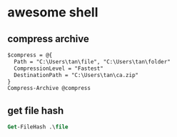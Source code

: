 # awesome shell

## compress archive

```ps
$compress = @{
  Path = "C:\Users\tan\file", "C:\Users\tan\folder"
  CompressionLevel = "Fastest"
  DestinationPath = "C:\Users\tan\ca.zip"
}
Compress-Archive @compress
```

## get file hash

```ps
Get-FileHash .\file
```
